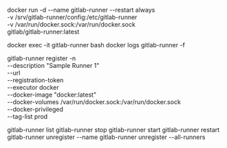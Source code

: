 docker run -d --name gitlab-runner --restart always \
-v /srv/gitlab-runner/config:/etc/gitlab-runner \
-v /var/run/docker.sock:/var/run/docker.sock \
gitlab/gitlab-runner:latest

docker exec -it gitlab-runner bash
docker logs gitlab-runner -f

gitlab-runner register -n \
--description "Sample Runner 1" \
--url <GITLAB-URL> \
--registration-token <GITLAB-REGISTRATION-TOKEN> \
--executor docker \
--docker-image "docker:latest" \
--docker-volumes /var/run/docker.sock:/var/run/docker.sock \
--docker-privileged \
--tag-list prod


gitlab-runner list
gitlab-runner stop
gitlab-runner start
gitlab-runner restart
gitlab-runner unregister --name <runner-name>
gitlab-runner unregister --all-runners
